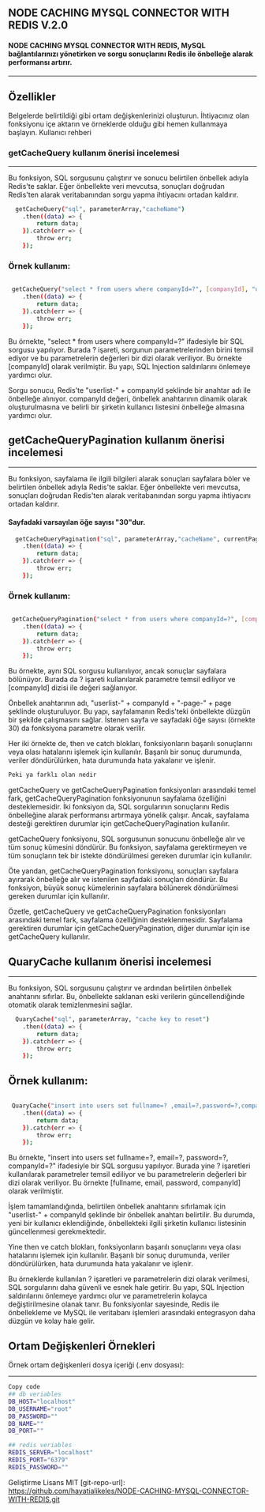## NODE CACHING MYSQL CONNECTOR WITH REDIS V.2.0


#### NODE CACHING MYSQL CONNECTOR WITH REDIS, MySQL bağlantılarınızı yönetirken ve sorgu sonuçlarını Redis ile önbelleğe alarak performansı artırır.

----

## Özellikler

Belgelerde belirtildiği gibi ortam değişkenlerinizi oluşturun.
İhtiyacınız olan fonksiyonu içe aktarın ve örneklerde olduğu gibi hemen kullanmaya başlayın.
Kullanıcı rehberi

### getCacheQuery kullanım önerisi incelemesi
----

Bu fonksiyon, SQL sorgusunu çalıştırır ve sonucu belirtilen önbellek adıyla Redis'te saklar. Eğer önbellekte veri mevcutsa, sonuçları doğrudan Redis'ten alarak veritabanından sorgu yapma ihtiyacını ortadan kaldırır.

```sh
  getCacheQuery("sql", parameterArray,"cacheName")
    .then((data) => {
        return data;
    }).catch(err => {
        throw err;
    });
```
### Örnek kullanım:
```sh

 getCacheQuery("select * from users where companyId=?", [companyId], "userlist-" + companyId)
    .then((data) => {
        return data;
    }).catch(err => {
        throw err;
    });

```

Bu örnekte, "select * from users where companyId=?" ifadesiyle bir SQL sorgusu yapılıyor. Burada ? işareti, sorgunun parametrelerinden birini temsil ediyor ve bu parametrelerin değerleri bir dizi olarak veriliyor. Bu örnekte [companyId] olarak verilmiştir. Bu yapı, SQL Injection saldırılarını önlemeye yardımcı olur.

Sorgu sonucu, Redis'te "userlist-" + companyId şeklinde bir anahtar adı ile önbelleğe alınıyor. companyId değeri, önbellek anahtarının dinamik olarak oluşturulmasına ve belirli bir şirketin kullanıcı listesini önbelleğe almasına yardımcı olur.




## getCacheQueryPagination kullanım önerisi incelemesi
---
Bu fonksiyon, sayfalama ile ilgili bilgileri alarak sonuçları sayfalara böler ve belirtilen önbellek adıyla Redis'te saklar. Eğer önbellekte veri mevcutsa, sonuçları doğrudan Redis'ten alarak veritabanından sorgu yapma ihtiyacını ortadan kaldırır.

#### Sayfadaki varsayılan öğe sayısı "30"dur.
```sh
  getCacheQueryPagination("sql", parameterArray,"cacheName", currentPage, numberOfElementsIn thePage)
    .then((data) => {
        return data;
    }).catch(err => {
        throw err;
    });
```
### Örnek kullanım:
```sh

 getCacheQueryPagination("select * from users where companyId=?", [companyId], "userlist-" + companyId + "-page-" + page, page, 30)
    .then((data) => {
        return data;
    }).catch(err => {
        throw err;
    });
```
Bu örnekte, aynı SQL sorgusu kullanılıyor, ancak sonuçlar sayfalara bölünüyor. Burada da ? işareti kullanılarak parametre temsil ediliyor ve [companyId] dizisi ile değeri sağlanıyor.

Önbellek anahtarının adı, "userlist-" + companyId + "-page-" + page şeklinde oluşturuluyor. Bu yapı, sayfalamanın Redis'teki önbellekte düzgün bir şekilde çalışmasını sağlar. İstenen sayfa ve sayfadaki öğe sayısı (örnekte 30) da fonksiyona parametre olarak verilir.

Her iki örnekte de, then ve catch blokları, fonksiyonların başarılı sonuçlarını veya olası hatalarını işlemek için kullanılır. Başarılı bir sonuç durumunda, veriler döndürülürken, hata durumunda hata yakalanır ve işlenir.

```diff
Peki ya farklı olan nedir
```

getCacheQuery ve getCacheQueryPagination fonksiyonları arasındaki temel fark, getCacheQueryPagination fonksiyonunun sayfalama özelliğini desteklemesidir. İki fonksiyon da, SQL sorgularının sonuçlarını Redis önbelleğine alarak performansı artırmaya yönelik çalışır. Ancak, sayfalama desteği gerektiren durumlar için getCacheQueryPagination kullanılır.

getCacheQuery fonksiyonu, SQL sorgusunun sonucunu önbelleğe alır ve tüm sonuç kümesini döndürür. Bu fonksiyon, sayfalama gerektirmeyen ve tüm sonuçların tek bir istekte döndürülmesi gereken durumlar için kullanılır.

Öte yandan, getCacheQueryPagination fonksiyonu, sonuçları sayfalara ayırarak önbelleğe alır ve istenilen sayfadaki sonuçları döndürür. Bu fonksiyon, büyük sonuç kümelerinin sayfalara bölünerek döndürülmesi gereken durumlar için kullanılır.

Özetle, getCacheQuery ve getCacheQueryPagination fonksiyonları arasındaki temel fark, sayfalama özelliğinin desteklenmesidir. Sayfalama gerektiren durumlar için getCacheQueryPagination, diğer durumlar için ise getCacheQuery kullanılır.



## QuaryCache kullanım önerisi incelemesi
-------
Bu fonksiyon, SQL sorgusunu çalıştırır ve ardından belirtilen önbellek anahtarını sıfırlar. Bu, önbellekte saklanan eski verilerin güncellendiğinde otomatik olarak temizlenmesini sağlar.

```sh
  QuaryCache("sql", parameterArray, "cache key to reset")
    .then((data) => {
        return data;
    }).catch(err => {
        throw err;
    });
```
## Örnek kullanım:
```sh

 QuaryCache("insert into users set fullname=? ,email=?,password=?,companyId=?", [fullname, email, password, companyId], "userlist-" + companyId)
    .then((data) => {
        return data;
    }).catch(err => {
        throw err;
    });
```


Bu örnekte, "insert into users set fullname=?, email=?, password=?, companyId=?" ifadesiyle bir SQL sorgusu yapılıyor. Burada yine ? işaretleri kullanılarak parametreler temsil ediliyor ve bu parametrelerin değerleri bir dizi olarak veriliyor. Bu örnekte [fullname, email, password, companyId] olarak verilmiştir.

İşlem tamamlandığında, belirtilen önbellek anahtarını sıfırlamak için "userlist-" + companyId şeklinde bir önbellek anahtarı belirtilir. Bu durumda, yeni bir kullanıcı eklendiğinde, önbellekteki ilgili şirketin kullanıcı listesinin güncellenmesi gerekmektedir.

Yine then ve catch blokları, fonksiyonların başarılı sonuçlarını veya olası hatalarını işlemek için kullanılır. Başarılı bir sonuç durumunda, veriler döndürülürken, hata durumunda hata yakalanır ve işlenir.

Bu örneklerde kullanılan ? işaretleri ve parametrelerin dizi olarak verilmesi, SQL sorgularını daha güvenli ve esnek hale getirir. Bu yapı, SQL Injection saldırılarını önlemeye yardımcı olur ve parametrelerin kolayca değiştirilmesine olanak tanır. Bu fonksiyonlar sayesinde, Redis ile önbellekleme ve MySQL ile veritabanı işlemleri arasındaki entegrasyon daha düzgün ve kolay hale gelir.




## Ortam Değişkenleri Örnekleri
Örnek ortam değişkenleri dosya içeriği (.env dosyası):

---------
``` sh
Copy code
## db veriables
DB_HOST="localhost"
DB_USERNAME="root"
DB_PASSWORD=""
DB_NAME=""
DB_PORT=""

## redis veriables
REDIS_SERVER="localhost"
REDIS_PORT="6379"
REDIS_PASSWORD=""

```

Geliştirme
Lisans
MIT
[git-repo-url]: https://github.com/hayatialikeles/NODE-CACHING-MYSQL-CONNECTOR-WITH-REDIS.git